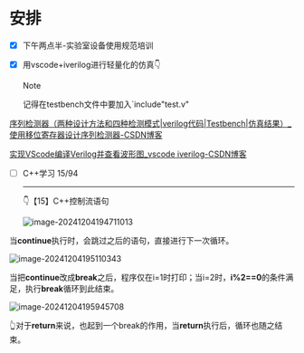 # 安排

- [x] 下午两点半-实验室设备使用规范培训
- [x] 用vscode+iverilog进行轻量化的仿真👇

  > [!NOTE]
  >
  > 记得在testbench文件中要加入`include"test.v"

[序列检测器（两种设计方法和四种检测模式|verilog代码|Testbench|仿真结果）_使用移位寄存器设计序列检测器-CSDN博客](https://blog.csdn.net/Loudrs/article/details/130292586?ops_request_misc=%7B%22request%5Fid%22%3A%222ff6eb44e09debd07f7cb632b73cd090%22%2C%22scm%22%3A%2220140713.130102334..%22%7D&request_id=2ff6eb44e09debd07f7cb632b73cd090&biz_id=0&utm_medium=distribute.pc_search_result.none-task-blog-2~all~sobaiduend~default-2-130292586-null-null.142^v100^pc_search_result_base7&utm_term=verilog和testbench&spm=1018.2226.3001.4187)

[实现VScode编译Verilog并查看波形图_vscode iverilog-CSDN博客](https://blog.csdn.net/2302_77108665/article/details/137685490)

- [ ] C++学习 15/94

  ---

  

  👇【15】C++控制流语句

  ![image-20241204194711013](C:\Users\tt\AppData\Roaming\Typora\typora-user-images\image-20241204194711013.png)

当**continue**执行时，会跳过之后的语句，直接进行下一次循环。

![image-20241204195110343](C:\Users\tt\AppData\Roaming\Typora\typora-user-images\image-20241204195110343.png)

当把**continue**改成**break**之后，程序仅在i=1时打印；当i=2时，**i%2==0**的条件满足，执行**break**循环到此结束。

![image-20241204195945708](C:\Users\tt\AppData\Roaming\Typora\typora-user-images\image-20241204195945708.png)

👆对于**return**来说，也起到一个break的作用，当**return**执行后，循环也随之结束。 


